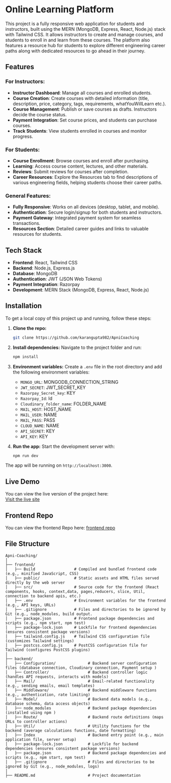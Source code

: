 # Online Learning Platform

This project is a fully responsive web application for students and instructors, built using the MERN (MongoDB, Express, React, Node.js) stack with Tailwind CSS. It allows instructors to create and manage courses, and students to enroll in and learn from these courses. The platform also features a resource hub for students to explore different engineering career paths along with dedicated resources to go ahead in their journey.

## Features

### For Instructors:
- **Instructor Dashboard**: Manage all courses and enrolled students.
- **Course Creation**: Create courses with detailed information (title, description, price, category, tags, requirements, whatYouWillLearn etc.).
- **Course Management**: Publish or save courses as drafts. Instructors decide the course status.
- **Payment Integration**: Set course prices, and students can purchase courses.
- **Track Students**: View students enrolled in courses and monitor progress.

### For Students:
- **Course Enrollment**: Browse courses and enroll after purchasing.
- **Learning**: Access course content, lectures, and other materials.
- **Reviews**: Submit reviews for courses after completion.
- **Career Resources**: Explore the Resources tab to find descriptions of various engineering fields, helping students choose their career paths.

### General Features:
- **Fully Responsive**: Works on all devices (desktop, tablet, and mobile).
- **Authentication**: Secure login/signup for both students and instructors.
- **Payment Gateway**: Integrated payment system for seamless transactions.
- **Resources Section**: Detailed career guides and links to valuable resources for  students.
  
## Tech Stack

- **Frontend**: React, Tailwind CSS
- **Backend**: Node.js, Express.js
- **Database**: MongoDB
- **Authentication**: JWT (JSON Web Tokens)
- **Payment Integration**: Razorpay
- **Development**: MERN Stack (MongoDB, Express, React, Node.js)

## Installation

To get a local copy of this project up and running, follow these steps:

1. **Clone the repo:**
    ```bash
    git clone https://github.com/karangupta982/ApniCoaching
    ```
2. **Install dependencies:**
    Navigate to the project folder and run:
    ```bash
    npm install
    ```
3. **Environment variables:**
   Create a `.env` file in the root directory and add the following environment variables:
    - `MONGO_URL`: MONGODB_CONNECTION_STRING
    - `JWT_SECRET`: JWT_SECRET_KEY
    - `Razorpay_Secret_key`: KEY
    - `Razorpay_Id`: Id
    - `Cloudinary_folder_name`: FOLDER_NAME
    - `MAIL_HOST`: HOST_NAME
    - `MAIL_USER`: NAME
    - `MAIL_PASS`: PASS
    - `CLOUD_NAME`: NAME
    - `API_SECRET`: KEY
    - `API_KEY`: KEY


  
4. **Run the app:**
    Start the development server with:
    ```bash
    npm run dev
    ```

The app will be running on `http://localhost:3000`.


## Live Demo

You can view the live version of the project here:  
[Visit the live site](https://online-learning-zeta-dun.vercel.app/)

## Frontend Repo

You can view the frontend Repo here: [frontend repo](https://github.com/karangupta982/online-learning)

## File Structure

```plaintext
Apni-Coaching/
│
├── frontend/
│   ├── Build                 # Compiled and bundled frontend code (e.g., minified JavaScript, CSS)
│   ├── public/               # Static assets and HTML files served directly by the web server
│   ├── src/                  # Source code for the frontend (React components, hooks, context,data, pages,reducers, slice, Util, connection to backend apis, etc.)
│   ├── .env                  # Environment variables for the frontend (e.g., API keys, URLs) 
│   ├── .gitignore            # Files and directories to be ignored by Git (e.g., node_modules, build output.
│   ├── package.json          # Frontend package dependencies and scripts (e.g., npm start, npm test)
│   ├── package-lock.json     # Lockfile for frontend dependencies (ensures consistent package versions)
│   ├── tailwind.config.js    # Tailwind CSS configuration file (customizes Tailwind settings) 
│   ├── postcss.config.js     # PostCSS configuration file for Tailwind (configures PostCSS plugins)
│
├── backend/
│   ├── Configuration/              # Backend server configuration files (database connection, Cloudinary connection, Payment setup )
│   ├── Controller/                 # Backend controller logic (handles API requests, interacts with models)
│   ├── Mail/                       # Email-related functionality (e.g., sending emails, email templates)
│   ├── Middleware/                 # Backend middleware functions (e.g., authentication, rate limiting)
│   ├── Model/                      # Backend data models (e.g., database schema, data access objects)
│   ├── node_modules                # Backend package dependencies (installed using npm )
│   ├── Route/                      # Backend route definitions (maps URLs to controller actions)
│   ├── Util/                       # Utility functions for the backend (average calculations functions, date formatting) 
│   ├── Index                       # Backend entry point (e.g., main application file, server setup)
│   ├── package-lock.json           # Lockfile for backend dependencies (ensures consistent package versions)
│   ├── package.json                # Backend package dependencies and scripts (e.g., npm start, npm test)
│   ├── .gitignore                  # Files and directories to be ignored by Git (e.g., node_modules, logs)
│
├── README.md                       # Project documentation


